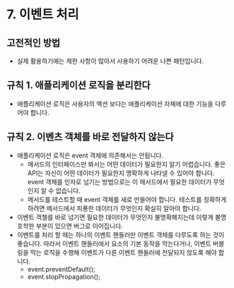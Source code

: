 # 7. 이벤트 처리

## 고전적인 방법

- 실제 활용하기에는 제한 사항이 많아서 사용하기 어려운 나쁜 패턴입니다.

## 규칙 1. 애플리케이션 로직을 분리한다

- 애플리케이션 로직은 사용자의 액션 보다는 애플리케이션 자체에 대한 기능을 다루어야 합니다.

## 규칙 2. 이벤츠 객체를 바로 전달하지 않는다

- 애플리케이션 로직은 event 객체에 의존해서는 안됩니다.
  - 메서드의 인터페이스만 봐서는 어떤 데이터가 필요한지 알기 어렵습니다. 좋은 API는 자신이 어떤 데이터가 필요한지 명확하게 나타낼 수 있어야 합니다. event 객체를 인자로 넘기는 방법으로는 이 메서드에서 필요한 데이터가 무엇인지 알 수 없습니다.
  - 메서드를 테스트할 때 event 객체를 새로 만들어야 합니다. 테스트를 정확하게 하려면 메서드에서 피룡한 데이터가 무엇인지 확실히 알아야 합니다.
- 이벤트 객첼를 바로 넘기면 필요한 데이터가 무엇인지 불명확해지는데 이렇게 불명호학한 부분이 있으면 버그로 이어집니다.
- 이벤트를 처리 할 때는 하나의 이벤트 핸들러만 이벤트 객체를 다루도록 하는 것이 좋습니다. 따라서 이벤트 핸들러에서 요소의 기본 동작을 막는다거나, 이벤트 버블링을 막는 로직을 수행해 이벤트가 다른 이벤트 핸들러에 전달되지 않도록 해야 합니다.
  - event.preventDefault();
  - event.stopPropagation();

